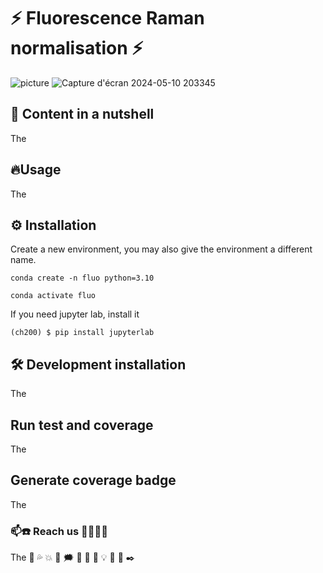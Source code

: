 # ⚡ Fluorescence Raman normalisation ⚡

![picture](https://github.com/jojorichard/Fluorescence_Raman_normalisation/assets/160879372/22fd9a95-884a-421d-abfe-041311cd3af8)
![Capture d'écran 2024-05-10 203345](https://github.com/jojorichard/Fluorescence_Raman_normalisation/assets/160879372/6c230a04-e5e5-43e0-9218-f44ae51f7aee)


## 🎯 Content in a nutshell
The
## 🔥Usage
The
## ⚙️ Installation
Create a new environment, you may also give the environment a different name.

```
conda create -n fluo python=3.10 
```

```
conda activate fluo
```

If you need jupyter lab, install it

```
(ch200) $ pip install jupyterlab
```

## 🛠️ Development installation
The
## Run test and coverage
The
## Generate coverage badge
The
### 📫☎️ Reach us 👩‍💻👨‍💻
The
💫
💦
💥
💯
🗯️
🧭
🚨
🔌
💡
 	🔎
   	📄
     	✒️
